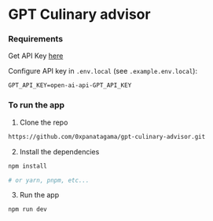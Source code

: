 # GPT Culinary advisor

### Requirements

Get API Key [here](https://openai.com/api/)

Configure API key in `.env.local` (see `.example.env.local`):

```
GPT_API_KEY=open-ai-api-GPT_API_KEY
```

### To run the app

1. Clone the repo

```sh
https://github.com/0xpanatagama/gpt-culinary-advisor.git
```

2. Install the dependencies

```sh
npm install

# or yarn, pnpm, etc...
```

3. Run the app

```sh
npm run dev
```
